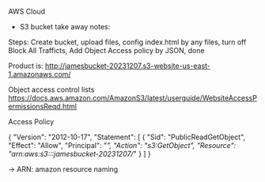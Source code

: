 AWS Cloud


- S3 bucket take away notes:

Steps: Create bucket, upload files, config index.html by any files, turn off Block All Trafficts, Add Object 
Access policy by JSON, done

Product is: http://jamesbucket-20231207.s3-website-us-east-1.amazonaws.com/

Object access control lists
https://docs.aws.amazon.com/AmazonS3/latest/userguide/WebsiteAccessPermissionsReqd.html

Access Policy

{
    "Version": "2012-10-17",
    "Statement": [
        {
            "Sid": "PublicReadGetObject",
            "Effect": "Allow",
            "Principal": "*",
            "Action": "s3:GetObject",
            "Resource": "arn:aws:s3:::jamesbucket-20231207/*"
        }
    ]
}

-> ARN: amazon resource naming
